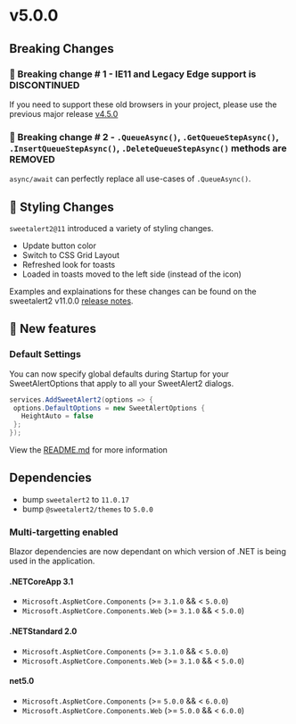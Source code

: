 ﻿# v5.0.0

## Breaking Changes

### 🔴 Breaking change # 1 - IE11 and Legacy Edge support is DISCONTINUED

If you need to support these old browsers in your project, please use the previous major release [v4.5.0](https://github.com/Basaingeal/Razor.SweetAlert2/releases/tag/v4.5.0)

### 🔴 Breaking change # 2 - `.QueueAsync()`, `.GetQueueStepAsync()`, `.InsertQueueStepAsync()`, `.DeleteQueueStepAsync()` methods are REMOVED

`async/await` can perfectly replace all use-cases of `.QueueAsync()`.


## 💅 Styling Changes

`sweetalert2@11` introduced a variety of styling changes.

- Update button color
- Switch to CSS Grid Layout
- Refreshed look for toasts
- Loaded in toasts moved to the left side (instead of the icon)

Examples and explainations for these changes can be found on the sweetalert2 v11.0.0 [release notes](https://github.com/sweetalert2/sweetalert2/releases/tag/v11.0.0).

## 🎉 New features

### Default Settings

You can now specify global defaults during Startup for your SweetAlertOptions that apply to all your SweetAlert2 dialogs.

```csharp
services.AddSweetAlert2(options => {
 options.DefaultOptions = new SweetAlertOptions {
   HeightAuto = false
 };
});
```

View the [README.md](https://github.com/Basaingeal/Razor.SweetAlert2/blob/develop/README.md#default-settings) for more information

## Dependencies

- bump `sweetalert2` to `11.0.17`
- bump `@sweetalert2/themes` to `5.0.0`

### Multi-targetting enabled

Blazor dependencies are now dependant on which version of .NET is being used in the application.

#### .NETCoreApp 3.1

- `Microsoft.AspNetCore.Components` (>= `3.1.0` && < `5.0.0`)
- `Microsoft.AspNetCore.Components.Web` (>= `3.1.0` && < `5.0.0`)

#### .NETStandard 2.0
- `Microsoft.AspNetCore.Components` (>= `3.1.0` && < `5.0.0`)
- `Microsoft.AspNetCore.Components.Web` (>= `3.1.0` && < `5.0.0`)

#### net5.0
- `Microsoft.AspNetCore.Components` (>= `5.0.0` && < `6.0.0`)
- `Microsoft.AspNetCore.Components.Web` (>= `5.0.0` && < `6.0.0`)


